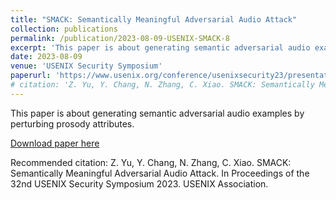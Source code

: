 ```yaml
---
title: "SMACK: Semantically Meaningful Adversarial Audio Attack"
collection: publications
permalink: /publication/2023-08-09-USENIX-SMACK-8
excerpt: 'This paper is about generating semantic adversarial audio examples by perturbing prosody attributes.'
date: 2023-08-09
venue: 'USENIX Security Symposium'
paperurl: 'https://www.usenix.org/conference/usenixsecurity23/presentation/yuzhiyuan'
# citation: 'Z. Yu, Y. Chang, N. Zhang, C. Xiao. SMACK: Semantically Meaningful Adversarial Audio Attack. In Proceedings of the 32nd USENIX Security Symposium 2023. USENIX Association.'
---
```

This paper is about generating semantic adversarial audio examples by perturbing prosody attributes.

[Download paper here](https://www.usenix.org/conference/usenixsecurity23/presentation/yuzhiyuan)

Recommended citation: Z. Yu, Y. Chang, N. Zhang, C. Xiao. SMACK: Semantically Meaningful Adversarial Audio Attack. In Proceedings of the 32nd USENIX Security Symposium 2023. USENIX Association.
